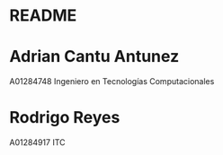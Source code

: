 
# README
# Adrian Cantu Antunez
A01284748
Ingeniero en Tecnologías Computacionales

# Rodrigo Reyes
A01284917
ITC
 

